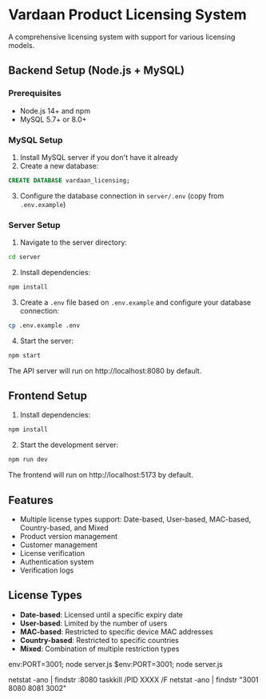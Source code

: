 # Vardaan Product Licensing System

A comprehensive licensing system with support for various licensing models.

## Backend Setup (Node.js + MySQL)

### Prerequisites
- Node.js 14+ and npm
- MySQL 5.7+ or 8.0+

### MySQL Setup
1. Install MySQL server if you don't have it already
2. Create a new database:
```sql
CREATE DATABASE vardaan_licensing;
```
3. Configure the database connection in `server/.env` (copy from `.env.example`)

### Server Setup
1. Navigate to the server directory:
```bash
cd server
```

2. Install dependencies:
```bash
npm install
```

3. Create a `.env` file based on `.env.example` and configure your database connection:
```bash
cp .env.example .env
```

4. Start the server:
```bash
npm start
```

The API server will run on http://localhost:8080 by default.

## Frontend Setup

1. Install dependencies:
```bash
npm install
```

2. Start the development server:
```bash
npm run dev
```

The frontend will run on http://localhost:5173 by default.

## Features
- Multiple license types support: Date-based, User-based, MAC-based, Country-based, and Mixed
- Product version management
- Customer management
- License verification
- Authentication system
- Verification logs

## License Types
- **Date-based**: Licensed until a specific expiry date
- **User-based**: Limited by the number of users
- **MAC-based**: Restricted to specific device MAC addresses
- **Country-based**: Restricted to specific countries
- **Mixed**: Combination of multiple restriction types


env:PORT=3001; node server.js
$env:PORT=3001; node server.js

netstat -ano | findstr :8080
taskkill /PID XXXX /F
 netstat -ano | findstr "3001 8080 8081 3002"